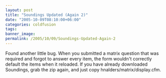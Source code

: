 ```yaml
---
layout: post
title: "Soundings Updated (Again 2)"
date: "2005-10-09T08:10:00+06:00"
categories: coldfusion 
tags: 
banner_image: 
permalink: /2005/10/09/Soundings-Updated-Again-2
---
```


Found another little bug. When you submitted a matrix question that was required and forgot to answer every item, the form wouldn't correctly default the items when it reloaded. If you have already downloaded Soundings, grab the zip again, and just copy hnalders/matrix/display.cfm.